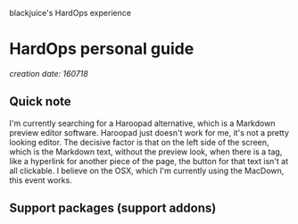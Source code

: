 blackjuice's HardOps experience

HardOps personal guide
======================
*creation date: 160718*

## Quick note

I'm currently searching for a Haroopad alternative, which is a Markdown preview editor software. Haroopad just doesn't work for me, it's not a pretty looking editor. The decisive factor is that on the left side of the screen, which is the Markdown text, without the preview look, when there is a tag, like a hyperlink for another piece of the page, the button for that text isn't at all clickable. I believe on the OSX, which I'm currently using the MacDown, this event works.

## Support packages (support addons)
